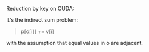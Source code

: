 Reduction by key on CUDA:

It's the indirect sum problem:

> p[o[i]] += v[i]

with the assumption that equal values in o are adjacent.

